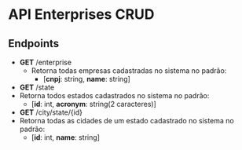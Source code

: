 # API Enterprises CRUD

## Endpoints
 - **GET** /enterprise
   - Retorna todas empresas cadastradas no sistema no padrão:
     - [**cnpj**: string, **name**: string]
 - **GET** /state
  - Retorna todos estados cadastrados no sistema no padrão:
    - [**id**: int, **acronym**: string(2 caracteres)]
 - **GET** /city/state/{id}
  - Retorna todas as cidades de um estado cadastrado no sistema no padrão:
    - [**id**: int, **name**: string]